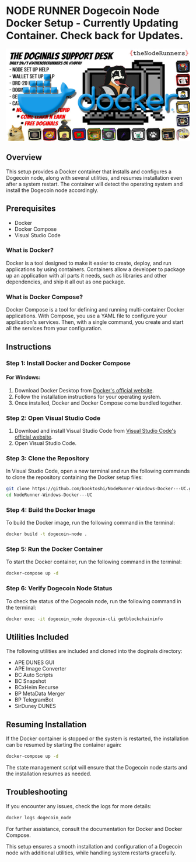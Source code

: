 
# NODE RUNNER Dogecoin Node Docker Setup - Currently Updating Container. Check back for Updates.

![Node Runners](images/docker.png)

## Overview

This setup provides a Docker container that installs and configures a Dogecoin node, along with several utilities, and resumes installation even after a system restart. The container will detect the operating system and install the Dogecoin node accordingly.

## Prerequisites

- Docker
- Docker Compose
- Visual Studio Code

### What is Docker?

Docker is a tool designed to make it easier to create, deploy, and run applications by using containers. Containers allow a developer to package up an application with all parts it needs, such as libraries and other dependencies, and ship it all out as one package.

### What is Docker Compose?

Docker Compose is a tool for defining and running multi-container Docker applications. With Compose, you use a YAML file to configure your application's services. Then, with a single command, you create and start all the services from your configuration.

## Instructions

### Step 1: Install Docker and Docker Compose

#### For Windows:

1. Download Docker Desktop from [Docker's official website](https://www.docker.com/products/docker-desktop).
2. Follow the installation instructions for your operating system.
3. Once installed, Docker and Docker Compose come bundled together.

### Step 2: Open Visual Studio Code

1. Download and install Visual Studio Code from [Visual Studio Code's official website](https://code.visualstudio.com/).
2. Open Visual Studio Code.

### Step 3: Clone the Repository

In Visual Studio Code, open a new terminal and run the following commands to clone the repository containing the Docker setup files:

```sh
git clone https://github.com/booktoshi/NodeRunner-Windows-Docker---UC.git
cd NodeRunner-Windows-Docker---UC
```

### Step 4: Build the Docker Image

To build the Docker image, run the following command in the terminal:

```sh
docker build -t dogecoin-node .
```

### Step 5: Run the Docker Container

To start the Docker container, run the following command in the terminal:

```sh
docker-compose up -d
```

### Step 6: Verify Dogecoin Node Status

To check the status of the Dogecoin node, run the following command in the terminal:

```sh
docker exec -it dogecoin_node dogecoin-cli getblockchaininfo
```

## Utilities Included

The following utilities are included and cloned into the doginals directory:

- APE DUNES GUI
- APE Image Converter
- BC Auto Scripts
- BC Snapshot
- BCxHeim Recurse
- BP MetaData Merger
- BP TelegramBot
- SirDuney DUNES

## Resuming Installation

If the Docker container is stopped or the system is restarted, the installation can be resumed by starting the container again:

```sh
docker-compose up -d
```

The state management script will ensure that the Dogecoin node starts and the installation resumes as needed.

## Troubleshooting

If you encounter any issues, check the logs for more details:

```sh
docker logs dogecoin_node
```

For further assistance, consult the documentation for Docker and Docker Compose.

This setup ensures a smooth installation and configuration of a Dogecoin node with additional utilities, while handling system restarts gracefully.
